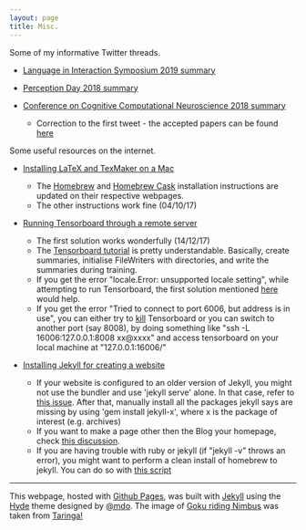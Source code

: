 ```yaml
---
layout: page
title: Misc.
---
```

<p class="message">
  Some of my informative Twitter threads.
</p>

- [Language in Interaction Symposium 2019 summary](https://twitter.com/martisamuser/status/1115679784942673922?s=20)

- [Perception Day 2018 summary](https://twitter.com/martisamuser/status/1071357743318077441?s=20)

- [Conference on Cognitive Computational Neuroscience 2018 summary](https://twitter.com/martisamuser/status/1037930887592206336?s=20)
  - Correction to the first tweet - the accepted papers can be found [here](https://ccneuro.org/2018/Papers/AcceptedPapers.asp)

<p class="message">
  Some useful resources on the internet.
</p>

- [Installing LaTeX and TexMaker on a Mac](https://thetechsolo.wordpress.com/2016/01/28/latex-on-mac-the-easy-way/)
  - The [Homebrew](https://brew.sh) and [Homebrew Cask](https://caskroom.github.io) installation instructions are updated on their respective webpages.
  - The other instructions work fine (04/10/17)

- [Running Tensorboard through a remote server](https://stackoverflow.com/questions/37987839/how-can-i-run-tensorboard-on-a-remote-server)
  - The first solution works wonderfully (14/12/17)
  - The [Tensorboard tutorial](https://www.tensorflow.org/get_started/summaries_and_tensorboard) is pretty understandable. Basically, create summaries, initialise FileWriters with directories, and write the summaries during training.
  - If you get the error "locale.Error: unsupported locale setting", while attempting to run Tensorboard, the first solution mentioned [here](https://stackoverflow.com/questions/14547631/python-locale-error-unsupported-locale-setting) would help.
  - If you get the error "Tried to connect to port 6006, but address is in use", you can either try to [kill](https://www.digitalocean.com/community/tutorials/how-to-use-ps-kill-and-nice-to-manage-processes-in-linux) Tensorboard or you can switch to another port (say 8008), by doing something like "ssh -L 16006:127.0.0.1:8008 xx@xxxx" and access tensorboard on your local machine at "127.0.0.1:16006/"

- [Installing Jekyll for creating a website](https://x-team.com/blog/build-a-free-website-with-jekyll-and-github-pages/)
	- If your website is configured to an older version of Jekyll, you might not use the bundler and use 'jekyll serve' alone. In that case, refer to [this issue](https://github.com/Huxpro/huxpro.github.io/issues/62). After that, manually install all the packages jekyll says are missing by using 'gem install jekyll-x', where x is the package of interest (e.g. archives)
  - If you want to make a page other then the Blog your homepage, check [this discussion](https://github.com/jekyll/jekyll-help/issues/289).
  - If you are having trouble with ruby or jekyll (if "jekyll -v" throws an error), you might want to perform a clean install of homebrew to jekyll. You can do so with [this script](https://github.com/monfresh/laptop)

<hr>

This webpage, hosted with [Github Pages](https://pages.github.com), was built with [Jekyll](http://jekyllrb.com) using the [Hyde](https://github.com/poole/hyde) theme designed by [@mdo](https://twitter.com/mdo). The image of [Goku riding Nimbus](https://wallpapers.wallhaven.cc/wallpapers/full/wallhaven-241742.png) was taken from [Taringa!](https://www.taringa.net/post/imagenes/18835146/Wallpapers-Dragon-Ball.html)
